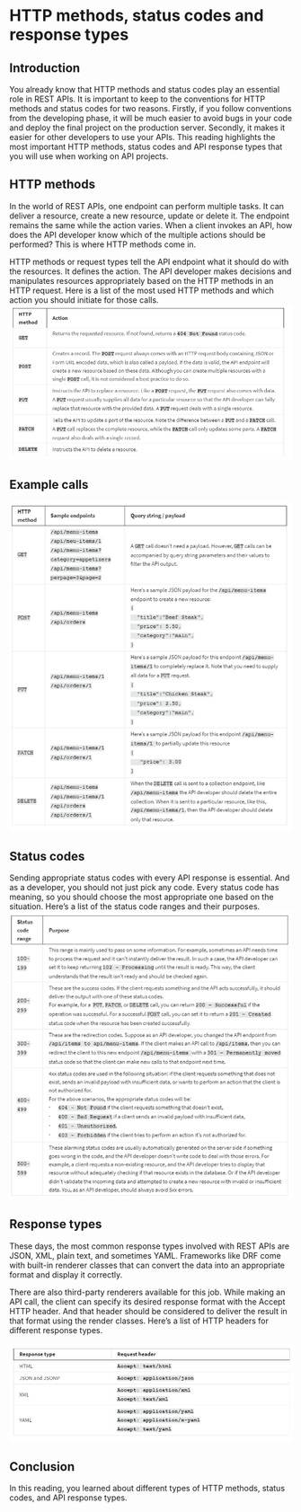 <h1>HTTP methods, status codes and response types</h1>

<h2>Introduction </h2>
You already know that HTTP methods and status codes play an essential role in REST APIs. It is important to keep to the conventions for HTTP methods and status codes for two reasons. Firstly, if you follow conventions from the developing phase, it will be much easier to avoid bugs in your code and deploy the final project on the production server. Secondly, it makes it easier for other developers to use your APIs. This reading highlights the most important HTTP methods, status codes and API response types that you will use when working on API projects.

<h2>HTTP methods</h2>
In the world of REST APIs, one endpoint can perform multiple tasks. It can deliver a resource, create a new resource, update or delete it. The endpoint remains the same while the action varies. When a client invokes an API, how does the API developer know which of the multiple actions should be performed?  This is where HTTP methods come in.   

HTTP methods or request types tell the API endpoint what it should do with the resources. It defines the action. The API developer makes decisions and manipulates resources appropriately based on the HTTP methods in an HTTP request. Here is a list of the most used HTTP methods and which action you should initiate for those calls. 
<img src='HMSCRT_1.png'>

<h2>Example calls</h2>

<img src='HMSCRT_2.png'>

<h2>Status codes</h2>
Sending appropriate status codes with every API response is essential. And as a developer, you should not just pick any code. Every status code has meaning, so you should choose the most appropriate one based on the situation. Here’s a list of the status code ranges and their purposes. 

<img src='HMSCRT_3.png'>

<h2>Response types</h2>
These days, the most common response types involved with REST APIs are JSON, XML, plain text, and sometimes YAML. Frameworks like DRF come with built-in renderer classes that can convert the data into an appropriate format and display it correctly.

There are also third-party renderers available for this job. While making an API call, the client can specify its desired response format with the Accept HTTP header. And that header should be considered to deliver the result in that format using the render classes. Here’s a list of HTTP headers for different response types.  

<img src='HMSCRT_4.png'>

<h2>Conclusion</h2>
In this reading, you learned about different types of HTTP methods, status codes, and API response types.